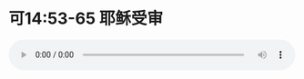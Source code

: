 # 可14:53-65 耶稣受审

<audio style="width: 100%;" preload="false" controls controlslist="nodownload"><source src="http://file.simai.life/audio/mp3/old/27612.mp3" type="audio/mpeg">Your browser does not support the audio element.</audio>


